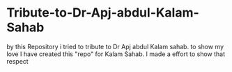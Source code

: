 # Tribute-to-Dr-Apj-abdul-Kalam-Sahab
by this Repository i tried to tribute to Dr Apj abdul Kalam sahab. to show my love  I have created this "repo"  for Kalam Sahab. I made a  effort to show that respect
